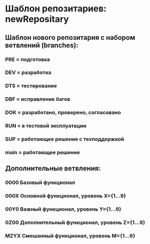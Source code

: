 # Шаблон репозитариев: newRepositary
## Шаблон нового репозитария с набором ветвлений (branches):
### PRE = подготовка
### DEV = разработка
### DTS = тестирование
### DBF = исправление багов
### DOK = разработано, проверено, согласовано
### RUN = в тестовой эксплуатации
### SUP = работающее решение с техподдержкой
### main = работающее решение

## Дополнительные ветвления:
### 0000 Базовый функционал
### 000X Основной функционал, уровень X={1...9}
### 00Y0 Важный функционал, уровень Y={1...9}
### 0Z00 Дополнительный функционал, уровень Z={1...9}
### MZYX Смешанный функционал, уровень M={1...9}

